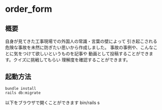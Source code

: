 # order_form

## 概要
自身が見てきた工事現場での外国人の常識・言葉の壁によって
引き起こされる危険な事故を未然に防ぎたい思いから作成しました。
事故の事例や、こんなことに気をつけて欲しいというものを記事や
動画として投稿することができます。クイズに挑戦してもらい
理解度を確認することができます。


## 起動方法
```
bundle install
rails db:migrate
```

以下をブラウザで開くことができます
bin/rails s